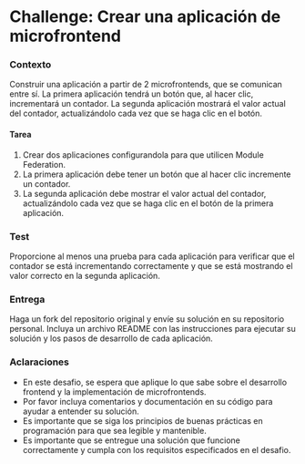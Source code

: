 # Challenge: Crear una aplicación de microfrontend

### Contexto

Construir una aplicación a partir de 2 microfrontends, que se comunican entre sí. La primera aplicación tendrá un botón que, al hacer clic, incrementará un contador. La segunda aplicación mostrará el valor actual del contador, actualizándolo cada vez que se haga clic en el botón.

#### Tarea

1. Crear dos aplicaciones configurandola para que utilicen Module Federation.
2. La primera aplicación debe tener un botón que al hacer clic incremente un contador.
3. La segunda aplicación debe mostrar el valor actual del contador, actualizándolo cada vez que se haga clic en el botón de la primera aplicación.

### Test

Proporcione al menos una prueba para cada aplicación para verificar que el contador se está incrementando correctamente y que se está mostrando el valor correcto en la segunda aplicación.

### Entrega

Haga un fork del repositorio original y envíe su solución en su repositorio personal. Incluya un archivo README con las instrucciones para ejecutar su solución y los pasos de desarrollo de cada aplicación.

### Aclaraciones

- En este desafio, se espera que aplique lo que sabe sobre el desarrollo frontend y la implementación de microfrontends.
- Por favor incluya comentarios y documentación en su código para ayudar a entender su solución.
- Es importante que se siga los principios de buenas prácticas en programación para que sea legible y mantenible.
- Es importante que se entregue una solución que funcione correctamente y cumpla con los requisitos especificados en el desafio.
